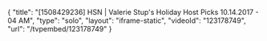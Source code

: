 {
    "title": "[1508429236] HSN | Valerie Stup's Holiday Host Picks 10.14.2017 - 04 AM",
    "type": "solo",
    "layout": "iframe-static",
    "videoId": "123178749",
    "url": "\/tvpembed\/123178749"
}